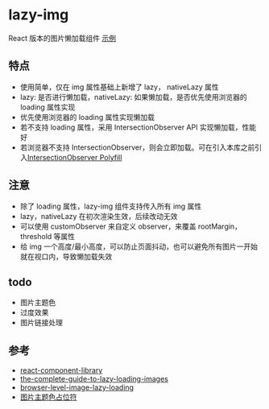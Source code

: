 # lazy-img

React 版本的图片懒加载组件 [示例]

## 特点

- 使用简单，仅在 img 属性基础上新增了 lazy， nativeLazy 属性
- lazy: 是否进行懒加载，nativeLazy: 如果懒加载，是否优先使用浏览器的 loading 属性实现
- 优先使用浏览器的 loading 属性实现懒加载
- 若不支持 loading 属性，采用 IntersectionObserver API 实现懒加载，性能好
- 若浏览器不支持 IntersectionObserver，则会立即加载。可在引入本库之前引入[IntersectionObserver Polyfill]

## 注意

- 除了 loading 属性，lazy-img 组件支持传入所有 img 属性
- lazy，nativeLazy 在初次渲染生效，后续改动无效
- 可以使用 customObserver 来自定义 observer，来覆盖 rootMargin，threshold 等属性
- 给 img 一个高度/最小高度，可以防止页面抖动，也可以避免所有图片一开始就在视口内，导致懒加载失效

## todo

- 图片主题色
- 过度效果
- 图片链接处理

## 参考

- [react-component-library]
- [the-complete-guide-to-lazy-loading-images]
- [browser-level-image-lazy-loading]
- [图片主题色占位符](https://manu.ninja/dominant-colors-for-lazy-loading-images/)

[intersectionobserver polyfill]: https://github.com/w3c/IntersectionObserver/tree/main/polyfill
[react-component-library]: https://blog.harveydelaney.com/creating-your-own-react-component-library/
[the-complete-guide-to-lazy-loading-images]: https://css-tricks.com/the-complete-guide-to-lazy-loading-images/
[browser-level-image-lazy-loading]: https://web.dev/browser-level-image-lazy-loading/
[示例]: https://www.chromatic.com/component?appId=60dd56293e7bce003b03c3bd&name=LazyImg
